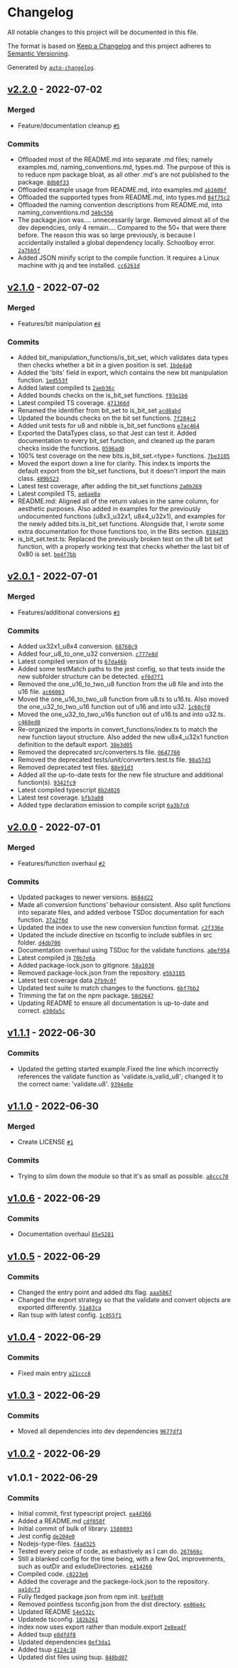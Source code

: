 # Changelog

All notable changes to this project will be documented in this file.

The format is based on [Keep a Changelog](https://keepachangelog.com/en/1.0.0/)
and this project adheres to [Semantic Versioning](https://semver.org/spec/v2.0.0.html).

Generated by [`auto-changelog`](https://github.com/CookPete/auto-changelog).

## [v2.2.0](https://github.com/notthelewis/js-bin-utils/compare/v2.1.0...v2.2.0) - 2022-07-02

### Merged

- Feature/documentation cleanup [`#5`](https://github.com/notthelewis/js-bin-utils/pull/5)

### Commits

- Offloaded most of the  README.md into separate .md files; namely examples.md, naming_conventions.md, types.md. The purpose of this is to reduce npm package bloat, as all other .md's are not published to the package. [`8db0f33`](https://github.com/notthelewis/js-bin-utils/commit/8db0f33db2d5fe61ad0f83d16f1a44c14e0862b8)
- Offloaded example usage from README.md, into examples.md [`ab160bf`](https://github.com/notthelewis/js-bin-utils/commit/ab160bfaa3e0ac57ef332286545cc72c9187d7e7)
- Offloaded the supported types from README.md, into types.md [`84f75c2`](https://github.com/notthelewis/js-bin-utils/commit/84f75c261131e375ed039a93584172cdd5d349a1)
- Offloaded the naming convention descriptions from README.md, into naming_conventions.md [`340c556`](https://github.com/notthelewis/js-bin-utils/commit/340c556ecba0682c0c97d4e42e6265f3c07aa2ca)
- The package.json was.... unnecessarily large. Removed almost all of the dev dependcies, only 4 remain.... Compared to the 50+ that were there before. The reason this was so large previously, is because I accidentally installed a global dependency locally. Schoolboy error. [`2a7bb5f`](https://github.com/notthelewis/js-bin-utils/commit/2a7bb5fda435bd83097591519ee21834a640f610)
- Added JSON minify script to the compile function. It requires a Linux machine with jq and tee installed. [`cc6261d`](https://github.com/notthelewis/js-bin-utils/commit/cc6261d1c990361993654b66b402c7b10b413fa6)

## [v2.1.0](https://github.com/notthelewis/js-bin-utils/compare/v2.0.1...v2.1.0) - 2022-07-02

### Merged

- Features/bit manipulation [`#4`](https://github.com/notthelewis/js-bin-utils/pull/4)

### Commits

- Added bit_manipulation_functions/is_bit_set, which validates data types then checks whether a bit in a given position is set. [`1bde4a0`](https://github.com/notthelewis/js-bin-utils/commit/1bde4a0f0fd72599ab57ff3aa2ca9d98ae52d51d)
- Added the 'bits' field in export, which contains the new bit manipulation function. [`1ed553f`](https://github.com/notthelewis/js-bin-utils/commit/1ed553f19b746272435dbef2e9efb4fc4757eff6)
- Added latest compiled ts [`2aeb36c`](https://github.com/notthelewis/js-bin-utils/commit/2aeb36ce883a9d00e2a3e2a780bee16c617f3ecd)
- Added bounds checks on the is_bit_set functions. [`f93e1b6`](https://github.com/notthelewis/js-bin-utils/commit/f93e1b67457e82755711ca7869d36d054eb8b6f6)
- Latest compiled TS coverage. [`471366d`](https://github.com/notthelewis/js-bin-utils/commit/471366db45bbd247b51e31c918092252296bb8c5)
- Renamed the identifier from bit_set to is_bit_set [`acd8abd`](https://github.com/notthelewis/js-bin-utils/commit/acd8abd6126d4da590f8a72a5f65268597d61c9f)
- Updated the bounds checks on the bit set functions. [`7f284c2`](https://github.com/notthelewis/js-bin-utils/commit/7f284c2a764af4483a8c2c5c59ef61e90d978f60)
- Added unit tests for u8 and nibble is_bit_set functions [`e7ac464`](https://github.com/notthelewis/js-bin-utils/commit/e7ac464c51d1d25de2d8fc8acf48155fabd455b9)
- Exported the DataTypes class, so that Jest can test it. Added documentation to every bit_set function, and cleaned up the param checks inside the functions. [`0596ad0`](https://github.com/notthelewis/js-bin-utils/commit/0596ad082deeba973e8b454e20b11c08dee329f7)
- 100% test coverage on the new bits.is_bit_set.&lt;type&gt; functions. [`7be3105`](https://github.com/notthelewis/js-bin-utils/commit/7be310559b17d40a51d74fa6d73097647b11eeb0)
- Moved the export down a line for clarity. This index.ts imports the default export from the bit_set functions, but it doesn't import the main class. [`489b523`](https://github.com/notthelewis/js-bin-utils/commit/489b523b98bb10f3c411c19439e7a8b8c1ee61d7)
- Latest test coverage, after adding the bit_set functions [`2a0b269`](https://github.com/notthelewis/js-bin-utils/commit/2a0b269ed2a9ff65955f8507f661470db1085882)
- Latest compiled TS, [`ae6ae8a`](https://github.com/notthelewis/js-bin-utils/commit/ae6ae8a513d4c6f7316bbf51e83d2fe2b3e9fa47)
- README.md: Aligned all of the return values in the same column, for aesthetic purposes. Also added in examples for the previously undocumented functions (u8x3_u32x1, u8x4_u32x1), and  examples for the newly added bits.is_bit_set functions.  Alongside that, I wrote some extra documentation for those functions too, in the Bits section. [`0104285`](https://github.com/notthelewis/js-bin-utils/commit/0104285937444df0a18d2b40ea08f61ce1aae628)
- is_bit_set.test.ts: Replaced the previously broken test on the u8 bit set function, with a properly working test that checks whether the last bit of 0x80 is set. [`be4f7bb`](https://github.com/notthelewis/js-bin-utils/commit/be4f7bb134d53783ea2adc05874e03a078ee2edd)

## [v2.0.1](https://github.com/notthelewis/js-bin-utils/compare/v2.0.0...v2.0.1) - 2022-07-01

### Merged

- Features/additional conversions [`#3`](https://github.com/notthelewis/js-bin-utils/pull/3)

### Commits

- Added ux32x1_u8x4 conversion. [`68768c9`](https://github.com/notthelewis/js-bin-utils/commit/68768c96c836fab505b9491daabd6ca9d265c7af)
- Added four_u8_to_one_u32 conversion. [`c777e8d`](https://github.com/notthelewis/js-bin-utils/commit/c777e8de695e266eddc53dfd86be05f2ba7aa54a)
- Latest compiled version of ts [`67da46b`](https://github.com/notthelewis/js-bin-utils/commit/67da46bbeccba35a2df4dfbc58e639d9ed559f7e)
- Added some testMatch paths to the jest config, so that tests inside the new subfolder structure can be detected. [`ef6d7f1`](https://github.com/notthelewis/js-bin-utils/commit/ef6d7f17ab60771d0e0d8ac7829b187a6cff5c00)
- Removed the one_u16_to_two_u8 function from the u8 file and into the u16 file. [`ac66063`](https://github.com/notthelewis/js-bin-utils/commit/ac660637163d878f2846863877f66cc0025508f9)
- Moved the one_u16_to_two_u8 function from u8.ts to u16.ts. Also moved the one_u32_to_two_u16 function out of u16 and into u32. [`1c60cf0`](https://github.com/notthelewis/js-bin-utils/commit/1c60cf0cdebd59c49ce5e2e6dda53c8a60414dfd)
- Moved the one_u32_to_two_u16s function out of u16.ts and into u32.ts. [`c468ed0`](https://github.com/notthelewis/js-bin-utils/commit/c468ed0bb84d519eb7beafcc586daa02b9dbbe9f)
- Re-organized the imports in convert_functions/index.ts to match the new function layout structure. Also added the new u8x4_u32x1 function definition to the default export. [`38e3d05`](https://github.com/notthelewis/js-bin-utils/commit/38e3d05667fb5ac5af46743364ca563235460879)
- Removed the deprecated src/converters.ts file. [`0647760`](https://github.com/notthelewis/js-bin-utils/commit/0647760296cadfcb1c48d6fd3e5412c54b4764f5)
- Removed the deprecated tests/unit/converters.test.ts file. [`98a57d3`](https://github.com/notthelewis/js-bin-utils/commit/98a57d3fc17968381bcfea7f84df2db8bb121b4a)
- Removed deprecated test files. [`88e91d3`](https://github.com/notthelewis/js-bin-utils/commit/88e91d3d91e38685eddbbd73a546292819262681)
- Added all the up-to-date tests for the new file structure and additional function(s). [`9342fc9`](https://github.com/notthelewis/js-bin-utils/commit/9342fc9d3f8fa0b162f2b7aae319774c288309f3)
- Latest compiled typescript [`8b2d026`](https://github.com/notthelewis/js-bin-utils/commit/8b2d0262ff6c2d30c0f9aa0f32856e532bf0a927)
- Latest test coverage. [`bfb3a08`](https://github.com/notthelewis/js-bin-utils/commit/bfb3a08ecc6b40ccbc85df4ac030807cccc0af15)
- Added type declaration emission to compile script [`6a3b7c6`](https://github.com/notthelewis/js-bin-utils/commit/6a3b7c6af361cae4206a48725de1b1f8a71581b5)

## [v2.0.0](https://github.com/notthelewis/js-bin-utils/compare/v1.1.1...v2.0.0) - 2022-07-01

### Merged

- Features/function overhaul [`#2`](https://github.com/notthelewis/js-bin-utils/pull/2)

### Commits

- Updated packages to newer versions. [`8684d22`](https://github.com/notthelewis/js-bin-utils/commit/8684d22185f9c53bce389b40a802c87e29f360d2)
- Made all conversion functions' behaviour consistent. Also split functions into separate files, and added verbose TSDoc documentation for each function. [`37a2f6d`](https://github.com/notthelewis/js-bin-utils/commit/37a2f6dc7c266b16779172af510544375c253b3a)
- Updated the index to use the new conversion function format. [`c2f336e`](https://github.com/notthelewis/js-bin-utils/commit/c2f336e1c7b4db36e5aca1ef92f2cd429be1268a)
- Updated the include directive on tsconfig to include subfiles in src folder. [`d4db706`](https://github.com/notthelewis/js-bin-utils/commit/d4db706de8bcf911dcde2e1351e1109df9268438)
- Documentation overhaul using TSDoc for the validate functions. [`a0ef954`](https://github.com/notthelewis/js-bin-utils/commit/a0ef954e6bd91cf726fe283d6a23591bc29b29f1)
- Latest compiled js [`70b7e6a`](https://github.com/notthelewis/js-bin-utils/commit/70b7e6a66a47c1697e6504a4acf0fe833f5d9724)
- Added package-lock.json to gitignore. [`58a1038`](https://github.com/notthelewis/js-bin-utils/commit/58a1038e430f477e9dddb1db82ee0da36e7e9731)
- Removed package-lock.json from the repository. [`e5b3185`](https://github.com/notthelewis/js-bin-utils/commit/e5b3185462c2c48ef7cde567b2e19dcc5c39eb26)
- Latest test coverage data [`2fb9c0f`](https://github.com/notthelewis/js-bin-utils/commit/2fb9c0f91a06fe34a64593e9ac46458c7ffa703f)
- Updated test suite to match changes to the functions. [`6bf7bb2`](https://github.com/notthelewis/js-bin-utils/commit/6bf7bb26bd6de13932a3fbb944b2ae12479c5220)
- Trimming the fat on the npm package. [`58d2647`](https://github.com/notthelewis/js-bin-utils/commit/58d264771d3f7fbdb7ab52c1c635cb1acb047100)
- Updating README to ensure all documentation is up-to-date and correct. [`e30da5c`](https://github.com/notthelewis/js-bin-utils/commit/e30da5c81bae6b0d83ab615471177830654a6e62)

## [v1.1.1](https://github.com/notthelewis/js-bin-utils/compare/v1.1.0...v1.1.1) - 2022-06-30

### Commits

- Updated the getting started example.Fixed the line which incorrectly references the validate function as 'validate.is_valid_u8'; changed it to the correct name: 'validate.u8'. [`9394e0e`](https://github.com/notthelewis/js-bin-utils/commit/9394e0e74df091950620a6b6ef41ef4d56a829cf)

## [v1.1.0](https://github.com/notthelewis/js-bin-utils/compare/v1.0.6...v1.1.0) - 2022-06-30

### Merged

- Create LICENSE [`#1`](https://github.com/notthelewis/js-bin-utils/pull/1)

### Commits

- Trying to slim down the module so that it's as small as possible. [`a8ccc70`](https://github.com/notthelewis/js-bin-utils/commit/a8ccc700a8e39873566df2766d4ea93601fec022)

## [v1.0.6](https://github.com/notthelewis/js-bin-utils/compare/v1.0.5...v1.0.6) - 2022-06-29

### Commits

- Documentation overhaul [`85e5281`](https://github.com/notthelewis/js-bin-utils/commit/85e5281316c2a7ba1c53ecf75af1a4c58d7e3d29)

## [v1.0.5](https://github.com/notthelewis/js-bin-utils/compare/v1.0.4...v1.0.5) - 2022-06-29

### Commits

- Changed the entry point and added dts flag. [`aaa5867`](https://github.com/notthelewis/js-bin-utils/commit/aaa5867fd721a24445ccaa0522769abddcff1159)
- Changed the export strategy so that the validate and convert objects are exported differently. [`51a83ca`](https://github.com/notthelewis/js-bin-utils/commit/51a83ca2cc24ded7a608aeca45046798c346d70b)
- Ran tsup with latest config. [`1c055f1`](https://github.com/notthelewis/js-bin-utils/commit/1c055f1767696d6e820f1a7e788fd24ed19c9172)

## [v1.0.4](https://github.com/notthelewis/js-bin-utils/compare/v1.0.3...v1.0.4) - 2022-06-29

### Commits

- Fixed main entry [`a21ccc6`](https://github.com/notthelewis/js-bin-utils/commit/a21ccc60fc5b1de12d33663e81611fbcefdce0d5)

## [v1.0.3](https://github.com/notthelewis/js-bin-utils/compare/v1.0.2...v1.0.3) - 2022-06-29

### Commits

- Moved all dependencies into dev dependencies [`9677df3`](https://github.com/notthelewis/js-bin-utils/commit/9677df3ad2b60a561841fab517f3aa21ce539c63)

## [v1.0.2](https://github.com/notthelewis/js-bin-utils/compare/v1.0.1...v1.0.2) - 2022-06-29

## v1.0.1 - 2022-06-29

### Commits

- Initial commit, first typescript project. [`ea4d366`](https://github.com/notthelewis/js-bin-utils/commit/ea4d366b80a2872cddf2aacd2472c8915e0bb35a)
- Added a README.md [`cdf058f`](https://github.com/notthelewis/js-bin-utils/commit/cdf058f888e41ea71d5c6196c9bcde4e47933f8a)
- Initial commit of bulk of library. [`1580893`](https://github.com/notthelewis/js-bin-utils/commit/1580893858f36cbfdeae4e259763774d0411d4e2)
- Jest config [`de204e0`](https://github.com/notthelewis/js-bin-utils/commit/de204e00948cd68df2e375dbeb4c14b27275544d)
- Nodejs-type-files. [`f4ad325`](https://github.com/notthelewis/js-bin-utils/commit/f4ad32570f4dee0ff54041d76445ec3f3390e177)
- Tested every peice of code, as exhastively as I can do. [`267666c`](https://github.com/notthelewis/js-bin-utils/commit/267666cded477d44c0f6aa8b0a655cf73c4091c6)
- Still a blanked config for the time being, with a few QoL improvements, such as outDir and exludeDirectories. [`e414260`](https://github.com/notthelewis/js-bin-utils/commit/e4142606d0b95e12d46795f4ca29e01617d44d7b)
- Compiled code. [`c0223e6`](https://github.com/notthelewis/js-bin-utils/commit/c0223e6c68a2d050ac788ffd1ec50eb02d716019)
- Added the coverage and the packege-lock.json to the repository. [`aa1dcf3`](https://github.com/notthelewis/js-bin-utils/commit/aa1dcf33239c66d4497a0dde862113f1c3ff7744)
- Fully fledged package.json from npm init. [`bedfbd0`](https://github.com/notthelewis/js-bin-utils/commit/bedfbd00874f2d50009c8c020a1ebbd792f50ecb)
- Removed pointless tsconfig.json from the dist directory. [`ee86e4c`](https://github.com/notthelewis/js-bin-utils/commit/ee86e4cb0fcfc5459846dcead9b6d7333ac2d481)
- Updated README [`54e532c`](https://github.com/notthelewis/js-bin-utils/commit/54e532cfaa53ba6edf0197fc4b4041ab1304ed1e)
- Updatede tsconfig. [`182b261`](https://github.com/notthelewis/js-bin-utils/commit/182b2611334356559e190ac0e20cc3e9072b0478)
- index now uses export rather than module.export [`2e8eadf`](https://github.com/notthelewis/js-bin-utils/commit/2e8eadf270090a6e46fe06eab9d4b7a8e5461134)
- Added tsup [`e8dfdf8`](https://github.com/notthelewis/js-bin-utils/commit/e8dfdf8f9d995a959ccb6d86c59cdea3b3650f2a)
- Updated dependencies [`0ef3da1`](https://github.com/notthelewis/js-bin-utils/commit/0ef3da1583188e8a09d5376ecd8f22846f17e119)
- Added tsup [`4124c10`](https://github.com/notthelewis/js-bin-utils/commit/4124c10968fd30026a1b23a6cc8b2b596be148e5)
- Updated dist files using tsup. [`840bd07`](https://github.com/notthelewis/js-bin-utils/commit/840bd07c26dfcb4ff787af7ebbe88d838cc23775)
